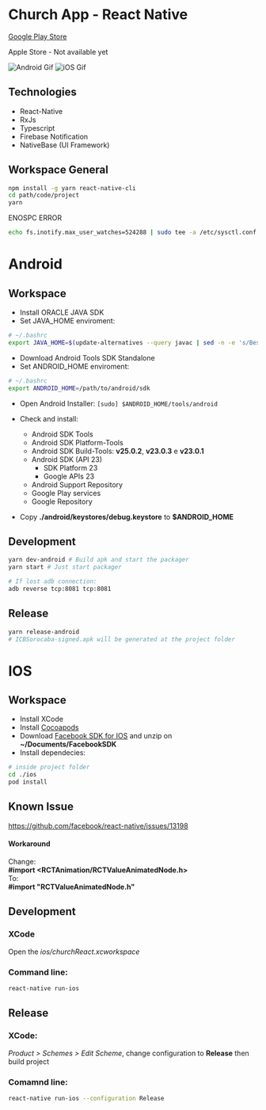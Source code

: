 Church App - React Native
===================

[Google Play Store](https://play.google.com/store/apps/details?id=br.com.icbsorocaba.app)

Apple Store - Not available yet

![Android Gif](https://github.com/danieloprado/church-react-native/raw/master/gifs/android.gif)
![iOS Gif](https://github.com/danieloprado/church-react-native/raw/master/gifs/ios.gif)

Technologies
------------
* React-Native
* RxJs
* Typescript
* Firebase Notification
* NativeBase (UI Framework)

Workspace General
-----------------

```bash
npm install -g yarn react-native-cli
cd path/code/project
yarn
```

ENOSPC ERROR
```bash
echo fs.inotify.max_user_watches=524288 | sudo tee -a /etc/sysctl.conf && sudo sysctl -p
```

Android
=======

Workspace
---------

* Install ORACLE JAVA SDK
* Set JAVA_HOME enviroment:
```bash
# ~/.bashrc
export JAVA_HOME=$(update-alternatives --query javac | sed -n -e 's/Best: *\(.*\)\/bin\/javac/\1/p')
```

* Download Android Tools SDK Standalone
* Set ANDROID_HOME enviroment:
```bash
# ~/.bashrc
export ANDROID_HOME=/path/to/android/sdk
```

* Open Android Installer: `[sudo] $ANDROID_HOME/tools/android`
* Check and install:
  * Android SDK Tools
  * Android SDK Platform-Tools
  * Android SDK Build-Tools: **v25.0.2**, **v23.0.3** e **v23.0.1**
  * Android SDK (API 23)
    * SDK Platform 23
    * Google APIs 23
  * Android Support Repository
  * Google Play services
  * Google Repository

* Copy **./android/keystores/debug.keystore** to **$ANDROID_HOME**


Development
-----------

```bash
yarn dev-android # Build apk and start the packager
yarn start # Just start packager

# If lost adb connection:
adb reverse tcp:8081 tcp:8081
```

Release
-------


```bash
yarn release-android
# ICBSorocaba-signed.apk will be generated at the project folder
```

IOS
===

Workspace
---------
* Install XCode
* Install [Cocoapods](https://guides.cocoapods.org/using/getting-started.html)
* Download [Facebook SDK for IOS](https://developers.facebook.com/docs/ios/) and unzip on **~/Documents/FacebookSDK**
* Install dependecies:
```bash
# inside project folder
cd ./ios
pod install
```

Known Issue
-----------
https://github.com/facebook/react-native/issues/13198

#### Workaround

Change:  
**#import <RCTAnimation/RCTValueAnimatedNode.h>**  
To:    
**#import "RCTValueAnimatedNode.h"**

Development
-----------

### XCode
Open the *ios/churchReact.xcworkspace*

### Command line:
```bash
react-native run-ios
```

Release
-----------

### XCode:
*Product > Schemes > Edit Scheme*, change configuration to **Release** then build project

### Comamnd line:
```bash
react-native run-ios --configuration Release
```